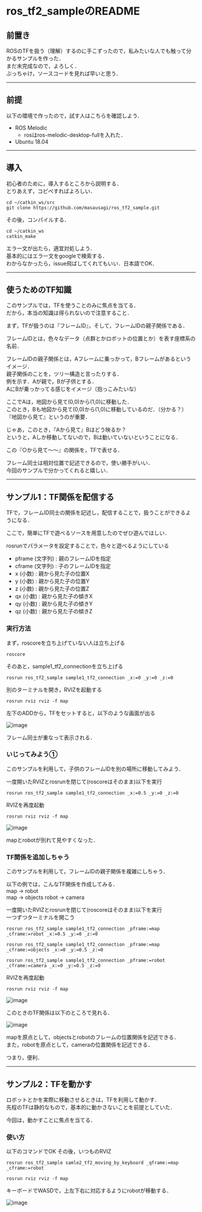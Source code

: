 # ros_tf2_sampleのREADME

## 前置き
ROSのTFを扱う（理解）するのに手こずったので，私みたいな人でも触って分かるサンプルを作った．   
まだ未完成なので，よろしく．  
ぶっちゃけ，ソースコードを見れば早いと思う．

---
## 前提

以下の環境で作ったので，試す人はこちらを確認しよう．

- ROS Melodic
  - rosはros-melodic-desktop-fullを入れた．
- Ubuntu 18.04
---
## 導入

初心者のために，導入するところから説明する．  
とりあえず，コピペすればよろしい．

```
cd ~/catkin_ws/src
git clone https://github.com/masausagi/ros_tf2_sample.git
```

その後，コンパイルする．
```
cd ~/catkin_ws
catkin_make
```
エラー文が出たら，適宜対処しよう．  
基本的にはエラー文をgoogleで検索する．  
わからなかったら，issue飛ばしてくれてもいい．日本語でOK．

---
## 使うためのTF知識

このサンプルでは，TFを使うことのみに焦点を当てる．  
だから，本当の知識は得られないので注意すること．  

まず，TFが扱うのは『フレームID』，そして，フレームIDの親子関係である．  

フレームIDとは，色々なデータ（点群とかロボットの位置とか）を表す座標系の名前．  

フレームIDの親子関係とは，Aフレームに乗っかって，Bフレームがあるというイメージ．  
親子関係のことを，ツリー構造と言ったりする．  
例を示す．Aが親で，Bが子供とする．  
AにBが乗っかってる感じをイメージ（抱っこみたいな）  

ここでAは，地図から見て(0,0)から(1,0)に移動した．  
このとき，Bも地図から見て(0,0)から(1,0)に移動しているのだ．（分かる？）  
『地図から見て』というのが重要．  

じゃあ，このとき，『Aから見て』Bはどう映るか？  
というと，Aしか移動してないので，Bは動いていないということになる．

この『○から見て〜〜』の関係を，TFで表せる．

フレーム同士は相対位置で記述できるので，使い勝手がいい．  
今回のサンプルで分かってくれると嬉しい．

---

## サンプル1：TF関係を配信する
TFで，フレームID同士の関係を記述し，配信することで，扱うことができるようになる．

ここで，簡単にTFで遊べるソースを用意したのでぜひ遊んでほしい．  

rosrunでパラメータを設定することで，色々と遊べるようにしている
- pframe (文字列) : 親のフレームIDを指定  
- cframe (文字列) : 子のフレームIDを指定  
- x (小数) : 親から見た子の位置X  
- y (小数) : 親から見た子の位置Y  
- z (小数) : 親から見た子の位置Z  
- qx (小数) : 親から見た子の傾きX  
- qy (小数) : 親から見た子の傾きY  
- qz (小数) : 親から見た子の傾きZ  

### 実行方法

まず，roscoreを立ち上げていない人は立ち上げる

```
roscore
```
そのあと，sample1_tf2_connectionを立ち上げる  
```
rosrun ros_tf2_sample sample1_tf2_connection _x:=0 _y:=0 _z:=0
```
別のターミナルを開き，RVIZを起動する
```
rosrun rviz rviz -f map
```
左下のADDから，TFをセットすると，以下のような画面が出る

![](images/sample1_tf2_connection1.png "image")

フレーム同士が重なって表示される．

### いじってみよう①

このサンプルを利用して，子供のフレームIDを別の場所に移動してみよう．  

一度開いたRVIZとrosrunを閉じて(roscoreはそのまま)以下を実行
```
rosrun ros_tf2_sample sample1_tf2_connection _x:=0.5 _y:=0 _z:=0 
```
RVIZを再度起動
```
rosrun rviz rviz -f map
```
![](images/sample1_tf2_connection2.png "image")

mapとrobotが別れて見やすくなった．

### TF関係を追加しちゃう

このサンプルを利用して，フレームIDの親子関係を複雑にしちゃう．  

以下の例では，こんなTF関係を作成してみる．  
map → robot  
map → objects
robot → camera  

一度開いたRVIZとrosrunを閉じて(roscoreはそのまま)以下を実行  
一つずつターミナルを開こう
```
rosrun ros_tf2_sample sample1_tf2_connection _pframe:=map _cframe:=robot _x:=0.5 _y:=0 _z:=0
```
```
rosrun ros_tf2_sample sample1_tf2_connection _pframe:=map _cframe:=objects _x:=0 _y:=0.5 _z:=0
```
```
rosrun ros_tf2_sample sample1_tf2_connection _pframe:=robot _cframe:=camera _x:=0 _y:=0.5 _z:=0
```
RVIZを再度起動
```
rosrun rviz rviz -f map
```

![](images/sample1_tf2_connection3.png "image")

このときのTF関係は以下のところで見れる．

![](images/sample1_tf2_tf_tree.png "image")

mapを原点として，objectsとrobotのフレームの位置関係を記述できる．  
また，robotを原点として，cameraの位置関係を記述できる．

つまり，便利．

---

## サンプル2：TFを動かす

ロボットとかを実際に移動させるときは，TFを利用して動かす．  
先程のTFは静的なもので，基本的に動かさないことを前提としていた．  

今回は，動かすことに焦点を当てる．

### 使い方

以下のコマンドでOK その後，いつものRVIZ
```
rosrun ros_tf2_sample samle2_tf2_moving_by_keyboard _qframe:=map _cframe:=robot
```
```
rosrun rviz rviz -f map
```
キーボードでWASDで，上左下右に対応するようにrobotが移動する．

![](images/sample2_tf2_moving.png "image")
